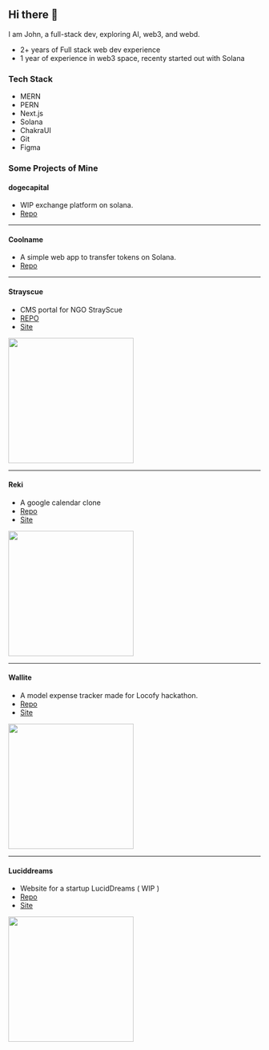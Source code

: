 ## Hi there 👋
I am John, a full-stack dev, exploring AI, web3, and webd.
- 2+ years of Full stack web dev experience
- 1 year of experience in web3 space, recenty started out with Solana
### Tech Stack
- MERN
- PERN
- Next.js
- Solana 
- ChakraUI
- Git
- Figma
### Some Projects of Mine
#### dogecapital
- WIP exchange platform on solana.
- [Repo](https://github.com/Doge-Capital/dc-dogeswap)
<hr />

#### Coolname
- A simple web app to transfer tokens on Solana.
- [Repo](https://github.com/jxhnsebastian?tab=repositories)
<hr />

#### Strayscue
- CMS portal for NGO StrayScue
- [REPO](https://github.com/Devsoc-BPGC/strayscue-frontend)
- [Site](https://case-management-v2.strayscue.org/)
<image align="center" height = "250px" src="./assets/strayscue.JPG" />
<hr />

#### Reki
- A google calendar clone
- [Repo](https://github.com/jxhnsebastian/Event-Calendar)
- [Site](https://reki.netlify.app/)
<image align="center" height = "250px" src="./assets/reki.JPG" />
<hr />

#### Wallite
- A model expense tracker made for Locofy hackathon.
- [Repo](https://github.com/jxhnsebastian/wallite-final)
- [Site](https://wallite.netlify.app/)
<image align="center" height = "250px" src="./assets/wallite.JPG" />
<hr />

#### Luciddreams
- Website for a startup LucidDreams ( WIP )
- [Repo](https://github.com/jxhnsebastian/lucid-site)
- [Site](https://www.luciddreams.in)
<image align="center" height = "250px" src="./assets/lucid.JPG" />

